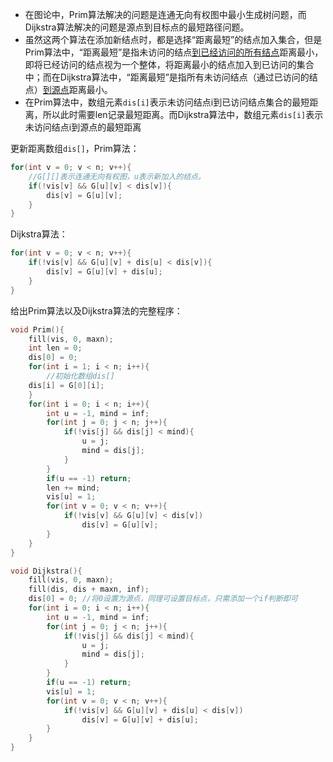 - 在图论中，Prim算法解决的问题是连通无向有权图中最小生成树问题，而Dijkstra算法解决的问题是源点到目标点的最短路径问题。
- 虽然这两个算法在添加新结点时，都是选择“距离最短”的结点加入集合，但是Prim算法中，“距离最短”是指未访问的结点<u>到已经访问的所有结点</u>距离最小，即将已经访问的结点视为一个整体，将距离最小的结点加入到已访问的集合中；而在Dijkstra算法中，“距离最短”是指所有未访问结点（通过已访问的结点）<u>到源点</u>距离最小。
- 在Prim算法中，数组元素`dis[i]`表示未访问结点i到已访问结点集合的最短距离，所以此时需要len记录最短距离。而Dijkstra算法中，数组元素`dis[i]`表示未访问结点i到源点的最短距离

更新距离数组`dis[]`，Prim算法：

```cpp
for(int v = 0; v < n; v++){
	//G[][]表示连通无向有权图，u表示新加入的结点。
	if(!vis[v] && G[u][v] < dis[v]){
		dis[v] = G[u][v];
	}
}
```

Dijkstra算法：

```cpp
for(int v = 0; v < n; v++){
	if(!vis[v] && G[u][v] + dis[u] < dis[v]){
		dis[v] = G[u][v] + dis[u];
	}
}
```

给出Prim算法以及Dijkstra算法的完整程序：

```cpp
void Prim(){
	fill(vis, 0, maxn);
	int len = 0;
	dis[0] = 0;
	for(int i = 1; i < n; i++){
		//初始化数组dis[]
	dis[i] = G[0][i];
	}
	for(int i = 0; i < n; i++){
		int u = -1, mind = inf;
		for(int j = 0; j < n; j++){
			if(!vis[j] && dis[j] < mind){
				u = j;
				mind = dis[j];
			}
		}
		if(u == -1) return;
		len += mind;
		vis[u] = 1;
		for(int v = 0; v < n; v++){
			if(!vis[v] && G[u][v] < dis[v])
				dis[v] = G[u][v];
		}
	}
}
```

```cpp
void Dijkstra(){
	fill(vis, 0, maxn);
	fill(dis, dis + maxn, inf);
	dis[0] = 0; //将0设置为源点，同理可设置目标点，只需添加一个if判断即可
	for(int i = 0; i < n; i++){
		int u = -1, mind = inf;
		for(int j = 0; j < n; j++){
			if(!vis[j] && dis[j] < mind){
				u = j;
				mind = dis[j];
			}
		}
		if(u == -1) return;
		vis[u] = 1;
		for(int v = 0; v < n; v++){
			if(!vis[v] && G[u][v] + dis[u] < dis[v])
				dis[v] = G[u][v] + dis[u];
		}
	}
}
```
